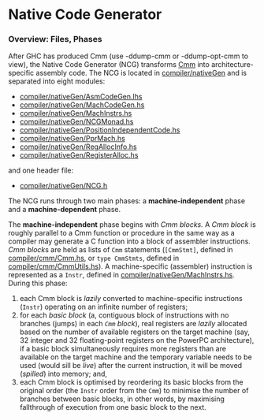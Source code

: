 # Native Code Generator

### Overview: Files, Phases


After GHC has produced Cmm (use -ddump-cmm or -ddump-opt-cmm to view), the Native Code Generator (NCG) transforms [Cmm](commentary/compiler/cmm-type) into architecture-specific assembly code.  The NCG is located in [compiler/nativeGen](/trac/ghc/browser/ghc/compiler/nativeGen) and is separated into eight modules:

- [compiler/nativeGen/AsmCodeGen.lhs](/trac/ghc/browser/ghc/compiler/nativeGen/AsmCodeGen.lhs)
- [compiler/nativeGen/MachCodeGen.hs](/trac/ghc/browser/ghc/compiler/nativeGen/MachCodeGen.hs)
- [compiler/nativeGen/MachInstrs.hs](/trac/ghc/browser/ghc/compiler/nativeGen/MachInstrs.hs)
- [compiler/nativeGen/NCGMonad.hs](/trac/ghc/browser/ghc/compiler/nativeGen/NCGMonad.hs)
- [compiler/nativeGen/PositionIndependentCode.hs](/trac/ghc/browser/ghc/compiler/nativeGen/PositionIndependentCode.hs)
- [compiler/nativeGen/PprMach.hs](/trac/ghc/browser/ghc/compiler/nativeGen/PprMach.hs)
- [compiler/nativeGen/RegAllocInfo.hs](/trac/ghc/browser/ghc/compiler/nativeGen/RegAllocInfo.hs)
- [compiler/nativeGen/RegisterAlloc.hs](/trac/ghc/browser/ghc/compiler/nativeGen/RegisterAlloc.hs)


and one header file:

- [compiler/nativeGen/NCG.h](/trac/ghc/browser/ghc/compiler/nativeGen/NCG.h)


The NCG runs through two main phases: a **machine-independent** phase and a **machine-dependent** phase.  


The **machine-independent** phase begins with *Cmm blocks.*  A *Cmm block* is roughly parallel to a Cmm function or procedure in the same way as a compiler may generate a C function into a block of assembler instructions.  *Cmm block*s are held as lists of `Cmm` statements (`[CmmStmt]`, defined in [compiler/cmm/Cmm.hs](/trac/ghc/browser/ghc/compiler/cmm/Cmm.hs), or `type CmmStmts`, defined in [compiler/cmm/CmmUtils.hs](/trac/ghc/browser/ghc/compiler/cmm/CmmUtils.hs)).  A machine-specific (assembler) instruction is represented as a `Instr`, defined in [compiler/nativeGen/MachInstrs.hs](/trac/ghc/browser/ghc/compiler/nativeGen/MachInstrs.hs). During this phase:

1. each Cmm block is *lazily* converted to machine-specific instructions (`Instr`) operating on an infinite number of registers;
1. for each *basic block* (a, contiguous block of instructions with no branches (jumps) in each *`Cmm` block*), real registers are *lazily* allocated based on the number of available registers on the target machine (say, 32 integer and 32 floating-point registers on the PowerPC architecture),
  if a basic block simultaneously requires more registers than are available on the target machine and the temporary variable needs to be used (would sill be *live*) after the current instruction, it will be moved (*spilled*) into memory; and,
1. each Cmm block is optimised by reordering its basic blocks from the original order (the `Instr` order from the `Cmm`) to minimise the number of branches between basic blocks, in other words, by maximising fallthrough of execution from one basic block to the next.
